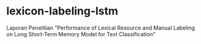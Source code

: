 # lexicon-labeling-lstm
Laporan Penelitian "Performance of Lexical Resource and Manual Labeling on Long Short-Term Memory Model for Text Classification"
